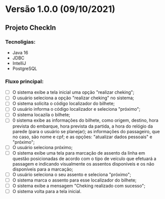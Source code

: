 # Versão 1.0.0 (09/10/2021)

## Projeto CheckIn

### Tecnoligias:

* Java 16
* JDBC
* IntelliJ
* PostgreSQL

### Fluxo principal:

- [ ] O sistema exibe a tela inicial uma opção "realizar cheking";
- [ ] O usuário seleciona a opção "realizar cheking" no sistema;
- [ ] O sistema solicita o código localizador do bilhete;
- [ ] O usuário informa o código localizador e seleciona "próximo";
- [ ] O sistema locazila o bilhete;
- [ ] 0 sistema exibe as informações do bilhete, como origem, destino, hora prevista do embarque, hora prevista da
  partida, a hora do relógio da parede (para o usuário se planejar); as informações do passageiro, que no caso, são nome
  e cpf; e as opções:
  "atualizar dados pessoais" e "próximo";
- [ ] O usuário seleciona próximo;
- [ ] O sistema exibe uma tela para marcação de assento da linha em questão posicionadas de acordo com o tipo de veículo
  que efetuará a passagem e indicando visualmente os assentos disponíveis e os não disponíveis para a marcação;
- [ ] O usuário seleciona o seu assento e seleciona "próximo";
- [ ] O sistema marca o assento para esse localizador do bilhete;
- [ ] O sistema exibe a mensagem "Cheking realizado com sucesso";
- [ ] O sistema volta para a tela inicial.
